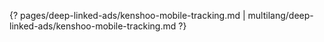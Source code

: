 {? pages/deep-linked-ads/kenshoo-mobile-tracking.md | multilang/deep-linked-ads/kenshoo-mobile-tracking.md ?}
